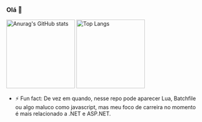 ### Olá 👋

<div>
    <img height="180em" src="https://github-readme-stats-dpc-profile.vercel.app/api?username=dpc-profile&count_private=true&show_icons=true&theme=radical" alt="Anurag's GitHub stats">
    <img height="180em" src="https://github-readme-stats.vercel.app/api/top-langs?username=dpc-profile&layout=compact&theme=radical&hide=html,css" alt="Top Langs">
</div>

- ⚡ Fun fact: De vez em quando, nesse repo pode aparecer Lua, Batchfile ou algo maluco como javascript, mas meu foco de carreira no momento é mais relacionado a .NET e ASP.NET.
